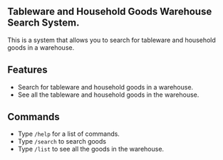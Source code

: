 ## Tableware and Household Goods Warehouse Search System.

This is a system that allows you to search for tableware and household goods in a warehouse.

## Features
- Search for tableware and household goods in a warehouse.
- See all the tableware and household goods in the warehouse.

## Commands
- Type `/help` for a list of commands.
- Type `/search` to search goods
- Type `/list` to see all the goods in the warehouse.
